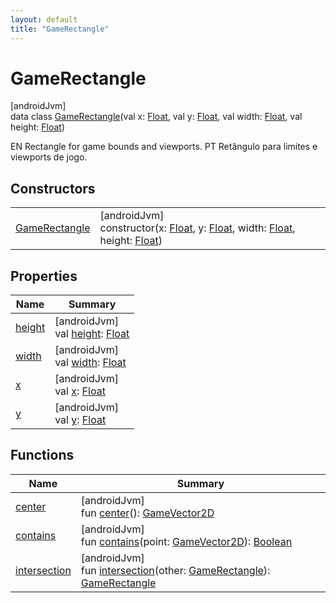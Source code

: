 ```yaml
---
layout: default
title: "GameRectangle"
---
```


# GameRectangle

[androidJvm]\
data class [GameRectangle](index.md)(val x: [Float](https://kotlinlang.org/api/core/kotlin-stdlib/kotlin/-float/index.html), val y: [Float](https://kotlinlang.org/api/core/kotlin-stdlib/kotlin/-float/index.html), val width: [Float](https://kotlinlang.org/api/core/kotlin-stdlib/kotlin/-float/index.html), val height: [Float](https://kotlinlang.org/api/core/kotlin-stdlib/kotlin/-float/index.html))

EN Rectangle for game bounds and viewports. PT Retângulo para limites e viewports de jogo.

## Constructors

| | |
|---|---|
| [GameRectangle](-game-rectangle.md) | [androidJvm]<br>constructor(x: [Float](https://kotlinlang.org/api/core/kotlin-stdlib/kotlin/-float/index.html), y: [Float](https://kotlinlang.org/api/core/kotlin-stdlib/kotlin/-float/index.html), width: [Float](https://kotlinlang.org/api/core/kotlin-stdlib/kotlin/-float/index.html), height: [Float](https://kotlinlang.org/api/core/kotlin-stdlib/kotlin/-float/index.html)) |

## Properties

| Name | Summary |
|---|---|
| [height](height.md) | [androidJvm]<br>val [height](height.md): [Float](https://kotlinlang.org/api/core/kotlin-stdlib/kotlin/-float/index.html) |
| [width](width.md) | [androidJvm]<br>val [width](width.md): [Float](https://kotlinlang.org/api/core/kotlin-stdlib/kotlin/-float/index.html) |
| [x](x.md) | [androidJvm]<br>val [x](x.md): [Float](https://kotlinlang.org/api/core/kotlin-stdlib/kotlin/-float/index.html) |
| [y](y.md) | [androidJvm]<br>val [y](y.md): [Float](https://kotlinlang.org/api/core/kotlin-stdlib/kotlin/-float/index.html) |

## Functions

| Name | Summary |
|---|---|
| [center](center.md) | [androidJvm]<br>fun [center](center.md)(): [GameVector2D](../-game-vector2-d/index.md) |
| [contains](contains.md) | [androidJvm]<br>fun [contains](contains.md)(point: [GameVector2D](../-game-vector2-d/index.md)): [Boolean](https://kotlinlang.org/api/core/kotlin-stdlib/kotlin/-boolean/index.html) |
| [intersection](intersection.md) | [androidJvm]<br>fun [intersection](intersection.md)(other: [GameRectangle](index.md)): [GameRectangle](index.md) |